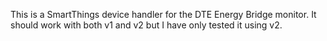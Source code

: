 This is a SmartThings device handler for the DTE Energy Bridge monitor. It should work with both v1 and v2 
but I have only tested it using v2.
